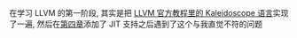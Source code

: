 在学习 LLVM 的第一阶段, 其实是把 [LLVM 官方教程里的 Kaleidoscope 语言](https://llvm.org/docs/tutorial/MyFirstLanguageFrontend/index.html)实现了一遍, 然后在[第四章](https://llvm.org/docs/tutorial/MyFirstLanguageFrontend/LangImpl04.html)添加了 JIT 支持之后遇到了这个与我直觉不符的问题
